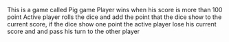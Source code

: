 This is a game called Pig game 
Player wins when his score is more than 100 point
Active player rolls the dice and add the point that the dice show to the current score, if the dice show one point the active player lose his current score and and pass his turn to the other player
